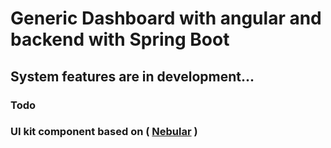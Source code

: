 # Generic Dashboard with angular and backend with Spring Boot

## System features are in development... 
### Todo
### UI kit component based on ( [Nebular](https://akveo.github.io/nebular/docs/getting-started/what-is-nebular#what-is-nebular) ) 
